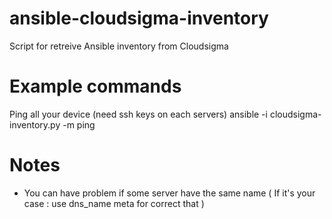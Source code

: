 ansible-cloudsigma-inventory
============================

Script for retreive Ansible inventory from Cloudsigma

# Example commands

Ping all your device (need ssh keys on each servers)
    ansible -i cloudsigma-inventory.py -m ping

# Notes
- You can have problem if some server have the same name ( If it's your case : use dns_name meta for correct that )
